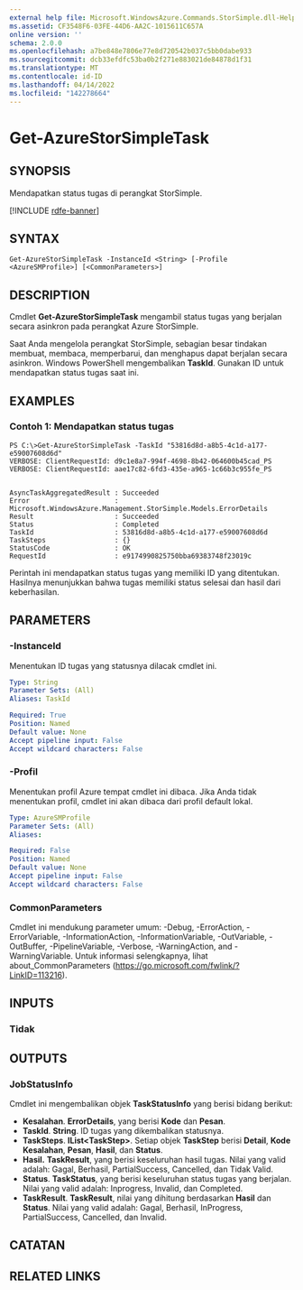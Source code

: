 ```yaml
---
external help file: Microsoft.WindowsAzure.Commands.StorSimple.dll-Help.xml
ms.assetid: CF3548F6-03FE-44D6-AA2C-1015611C657A
online version: ''
schema: 2.0.0
ms.openlocfilehash: a7be848e7806e77e8d720542b037c5bb0dabe933
ms.sourcegitcommit: dcb33efdfc53ba0b2f271e883021de84878d1f31
ms.translationtype: MT
ms.contentlocale: id-ID
ms.lasthandoff: 04/14/2022
ms.locfileid: "142278664"
---
```

# Get-AzureStorSimpleTask

## SYNOPSIS
Mendapatkan status tugas di perangkat StorSimple.

[!INCLUDE [rdfe-banner](../../includes/rdfe-banner.md)]

## SYNTAX

```
Get-AzureStorSimpleTask -InstanceId <String> [-Profile <AzureSMProfile>] [<CommonParameters>]
```

## DESCRIPTION
Cmdlet **Get-AzureStorSimpleTask** mengambil status tugas yang berjalan secara asinkron pada perangkat Azure StorSimple.

Saat Anda mengelola perangkat StorSimple, sebagian besar tindakan membuat, membaca, memperbarui, dan menghapus dapat berjalan secara asinkron.
Windows PowerShell mengembalikan **TaskId**.
Gunakan ID untuk mendapatkan status tugas saat ini.

## EXAMPLES

### Contoh 1: Mendapatkan status tugas
```
PS C:\>Get-AzureStorSimpleTask -TaskId "53816d8d-a8b5-4c1d-a177-e59007608d6d"
VERBOSE: ClientRequestId: d9c1e8a7-994f-4698-8b42-064600b45cad_PS
VERBOSE: ClientRequestId: aae17c82-6fd3-435e-a965-1c66b3c955fe_PS


AsyncTaskAggregatedResult : Succeeded
Error                     : Microsoft.WindowsAzure.Management.StorSimple.Models.ErrorDetails
Result                    : Succeeded
Status                    : Completed
TaskId                    : 53816d8d-a8b5-4c1d-a177-e59007608d6d
TaskSteps                 : {}
StatusCode                : OK
RequestId                 : e9174990825750bba69383748f23019c
```

Perintah ini mendapatkan status tugas yang memiliki ID yang ditentukan.
Hasilnya menunjukkan bahwa tugas memiliki status selesai dan hasil dari keberhasilan.

## PARAMETERS

### -InstanceId
Menentukan ID tugas yang statusnya dilacak cmdlet ini.

```yaml
Type: String
Parameter Sets: (All)
Aliases: TaskId

Required: True
Position: Named
Default value: None
Accept pipeline input: False
Accept wildcard characters: False
```

### -Profil
Menentukan profil Azure tempat cmdlet ini dibaca.
Jika Anda tidak menentukan profil, cmdlet ini akan dibaca dari profil default lokal.

```yaml
Type: AzureSMProfile
Parameter Sets: (All)
Aliases: 

Required: False
Position: Named
Default value: None
Accept pipeline input: False
Accept wildcard characters: False
```

### CommonParameters
Cmdlet ini mendukung parameter umum: -Debug, -ErrorAction, -ErrorVariable, -InformationAction, -InformationVariable, -OutVariable, -OutBuffer, -PipelineVariable, -Verbose, -WarningAction, and -WarningVariable. Untuk informasi selengkapnya, lihat about_CommonParameters (https://go.microsoft.com/fwlink/?LinkID=113216).

## INPUTS

### Tidak

## OUTPUTS

### JobStatusInfo
Cmdlet ini mengembalikan objek **TaskStatusInfo** yang berisi bidang berikut: 

- **Kesalahan**.
**ErrorDetails**, yang berisi **Kode** dan **Pesan**.
- **TaskId**.
**String**.
ID tugas yang dikembalikan statusnya.
- **TaskSteps**.
**IList\<TaskStep\>**.
Setiap objek **TaskStep** berisi **Detail**, **Kode Kesalahan**, **Pesan**, **Hasil**, dan **Status**.
- **Hasil.**
**TaskResult**, yang berisi keseluruhan hasil tugas.
Nilai yang valid adalah: Gagal, Berhasil, PartialSuccess, Cancelled, dan Tidak Valid.
- **Status**.
**TaskStatus**, yang berisi keseluruhan status tugas yang berjalan.
Nilai yang valid adalah: Inprogress, Invalid, dan Completed.
- **TaskResult**.
**TaskResult**, nilai yang dihitung berdasarkan **Hasil** dan **Status**.
Nilai yang valid adalah: Gagal, Berhasil, InProgress, PartialSuccess, Cancelled, dan Invalid.

## CATATAN

## RELATED LINKS


